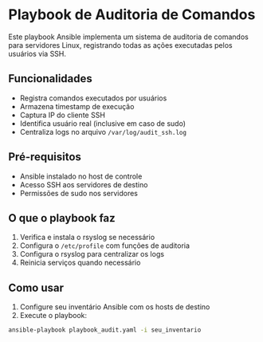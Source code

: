 # Playbook de Auditoria de Comandos

Este playbook Ansible implementa um sistema de auditoria de comandos para servidores Linux, registrando todas as ações executadas pelos usuários via SSH.

## Funcionalidades

- Registra comandos executados por usuários
- Armazena timestamp de execução
- Captura IP do cliente SSH
- Identifica usuário real (inclusive em caso de sudo)
- Centraliza logs no arquivo `/var/log/audit_ssh.log`

## Pré-requisitos

- Ansible instalado no host de controle
- Acesso SSH aos servidores de destino
- Permissões de sudo nos servidores

## O que o playbook faz

1. Verifica e instala o rsyslog se necessário
2. Configura o `/etc/profile` com funções de auditoria
3. Configura o rsyslog para centralizar os logs
4. Reinicia serviços quando necessário

## Como usar

1. Configure seu inventário Ansible com os hosts de destino
2. Execute o playbook:

```bash
ansible-playbook playbook_audit.yaml -i seu_inventario
```

